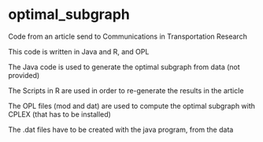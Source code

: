 # optimal_subgraph
Code from an article send to Communications in Transportation Research

This code is written in Java and R, and OPL

The Java code is used to generate the optimal subgraph from data (not provided)

The Scripts in R are used in order to re-generate the results in the article

The OPL files (mod and dat) are used to compute the optimal subgraph with CPLEX (that has to be installed)

The .dat files have to be created with the java program, from the data
